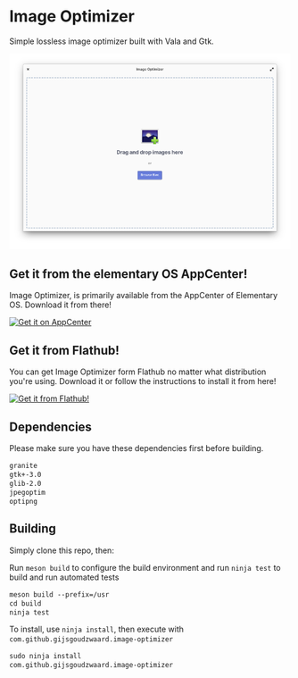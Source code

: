 # Image Optimizer
Simple lossless image optimizer built with Vala and Gtk.

![Screenshot](data/screenshots/welcome-screen.png)

## Get it from the elementary OS AppCenter!
Image Optimizer, is primarily available from the AppCenter of Elementary OS. Download it from there!

[![Get it on AppCenter](https://appcenter.elementary.io/badge.svg)](https://appcenter.elementary.io/com.github.gijsgoudzwaard.image-optimizer)

## Get it from Flathub!
You can get Image Optimizer form Flathub no matter what distribution you're using. Download it or follow the instructions to install it from here!

<a href="https://flathub.org/apps/details/com.github.gijsgoudzwaard.image-optimizer" target="_blank"><img src="https://flathub.org/assets/badges/flathub-badge-i-en.svg" width="160px" alt="Get it from Flathub!"></a>

## Dependencies

Please make sure you have these dependencies first before building.

```
granite
gtk+-3.0
glib-2.0
jpegoptim
optipng
```

## Building

Simply clone this repo, then:

Run `meson build` to configure the build environment and run `ninja test` to build and run automated tests

    meson build --prefix=/usr
    cd build
    ninja test

To install, use `ninja install`, then execute with `com.github.gijsgoudzwaard.image-optimizer`

    sudo ninja install
    com.github.gijsgoudzwaard.image-optimizer
